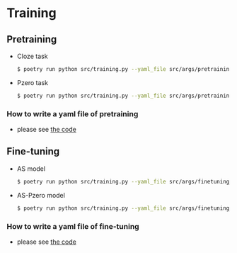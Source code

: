 # Training

## Pretraining
- Cloze task
    ```bash
    $ poetry run python src/training.py --yaml_file src/args/pretraining_cloze_params.yml
    ```
- Pzero task
    ```bash
    $ poetry run python src/training.py --yaml_file src/args/pretraining_pzero_params.yml
    ```
### How to write a yaml file of pretraining
- please see [the code](../src/training.py#L59-L99)

## Fine-tuning
- AS model
    ```bash
    $ poetry run python src/training.py --yaml_file src/args/finetuning_as_params.yml
    ```
  
- AS-Pzero model
    ```bash
    $ poetry run python src/training.py --yaml_file src/args/finetuning_as_pzero_params.yml
    ```
### How to write a yaml file of fine-tuning
- please see [the code](../src/training.py#L183-L219)
